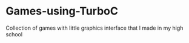 # Games-using-TurboC
Collection of games with little graphics interface that I made in my high school
